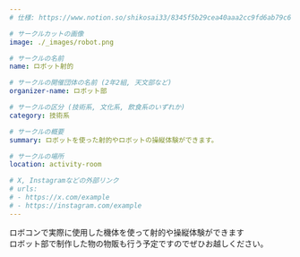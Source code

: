 ```yaml
---
# 仕様: https://www.notion.so/shikosai33/8345f5b29cea40aaa2cc9fd6ab79c6a6?pvs=4#5438a1577b604f39a67658a72f2283b8

# サークルカットの画像
image: ./_images/robot.png

# サークルの名前
name: ロボット射的

# サークルの開催団体の名前 (2年2組, 天文部など)
organizer-name: ロボット部

# サークルの区分 (技術系, 文化系, 飲食系のいずれか)
category: 技術系

# サークルの概要
summary: ロボットを使った射的やロボットの操縦体験ができます。

# サークルの場所
location: activity-room

# X, Instagramなどの外部リンク
# urls:
# - https://x.com/example
# - https://instagram.com/example
---
```

ロボコンで実際に使用した機体を使って射的や操縦体験ができます<br>
ロボット部で制作した物の物販も行う予定ですのでぜひお越しください。
